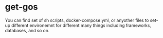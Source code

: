 # get-gos

You can find set of sh scripts, docker-compose.yml, or anyother files to set-up different environemnt for different many things including frameworks, databases, and so on.
